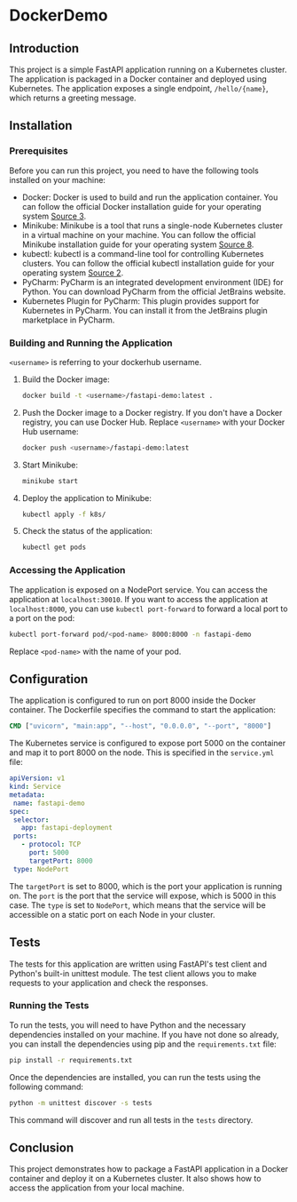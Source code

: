 # DockerDemo

## Introduction

This project is a simple FastAPI application running on a Kubernetes cluster. The application is packaged in a Docker container and deployed using Kubernetes. The application exposes a single endpoint, `/hello/{name}`, which returns a greeting message.

## Installation

### Prerequisites

Before you can run this project, you need to have the following tools installed on your machine:

- Docker: Docker is used to build and run the application container. You can follow the official Docker installation guide for your operating system [Source 3](https://www.jetbrains.com/guide/python/tutorials/fastapi-aws-kubernetes/kubernetes_deploy/).
- Minikube: Minikube is a tool that runs a single-node Kubernetes cluster in a virtual machine on your machine. You can follow the official Minikube installation guide for your operating system [Source 8](https://linuxiac.com/how-to-install-minikube-on-linux/).
- kubectl: kubectl is a command-line tool for controlling Kubernetes clusters. You can follow the official kubectl installation guide for your operating system [Source 2](https://kubernetes.io/docs/setup/minikube/).
- PyCharm: PyCharm is an integrated development environment (IDE) for Python. You can download PyCharm from the official JetBrains website.
- Kubernetes Plugin for PyCharm: This plugin provides support for Kubernetes in PyCharm. You can install it from the JetBrains plugin marketplace in PyCharm.

### Building and Running the Application
```<username>``` is referring to your dockerhub username.
1. Build the Docker image:

   ```bash
   docker build -t <username>/fastapi-demo:latest .
   ```

2. Push the Docker image to a Docker registry. If you don't have a Docker registry, you can use Docker Hub. Replace `<username>` with your Docker Hub username:

   ```bash
   docker push <username>/fastapi-demo:latest
   ```

3. Start Minikube:

   ```bash
   minikube start
   ```

4. Deploy the application to Minikube:

   ```bash
   kubectl apply -f k8s/
   ```

5. Check the status of the application:

   ```bash
   kubectl get pods
   ```

### Accessing the Application

The application is exposed on a NodePort service. You can access the application at `localhost:30010`. If you want to access the application at `localhost:8000`, you can use `kubectl port-forward` to forward a local port to a port on the pod:

```bash
kubectl port-forward pod/<pod-name> 8000:8000 -n fastapi-demo
```

Replace `<pod-name>` with the name of your pod.

## Configuration

The application is configured to run on port 8000 inside the Docker container. The Dockerfile specifies the command to start the application:

```Dockerfile
CMD ["uvicorn", "main:app", "--host", "0.0.0.0", "--port", "8000"]
```

The Kubernetes service is configured to expose port 5000 on the container and map it to port 8000 on the node. This is specified in the `service.yml` file:

```yaml
apiVersion: v1
kind: Service
metadata:
 name: fastapi-demo
spec:
 selector:
   app: fastapi-deployment
 ports:
   - protocol: TCP
     port: 5000
     targetPort: 8000
 type: NodePort
```

The `targetPort` is set to 8000, which is the port your application is running on. The `port` is the port that the service will expose, which is 5000 in this case. The `type` is set to `NodePort`, which means that the service will be accessible on a static port on each Node in your cluster.

## Tests

The tests for this application are written using FastAPI's test client and Python's built-in unittest module. The test client allows you to make requests to your application and check the responses.

### Running the Tests

To run the tests, you will need to have Python and the necessary dependencies installed on your machine. If you have not done so already, you can install the dependencies using pip and the `requirements.txt` file:

```bash
pip install -r requirements.txt
```

Once the dependencies are installed, you can run the tests using the following command:

```bash
python -m unittest discover -s tests
```

This command will discover and run all tests in the `tests` directory.


## Conclusion

This project demonstrates how to package a FastAPI application in a Docker container and deploy it on a Kubernetes cluster. It also shows how to access the application from your local machine.
